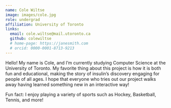 ```yaml
---
name: Cole Wiltse
image: images/cole.jpg
role: undergrad
affiliation: University of Toronto
links:
  email: cole.wiltse@mail.utoronto.ca
  github: colewiltse
  # home-page: https://janesmith.com
  # orcid: 0000-0001-8713-9213
---
```


Hello! My name is Cole, and I’m currently studying Computer Science at the University of Toronto. My favorite thing about this project is how it is both fun and educational, making the story of insulin’s discovery engaging for people of all ages. I hope that everyone who tries out our project walks away having learned something new in an interactive way!

Fun fact: I enjoy playing a variety of sports such as Hockey, Basketball, Tennis, and more!
